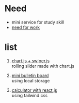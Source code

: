 # Need

-   mini service for study skill
-   [need for work](https://minsangkwak.github.io/need/)

# list

1. [chart.js + swiper.js](https://minsangkwak.github.io/need/first/index.html) <br />
   rolling slider made with chart.js

2. [mini bulletin board](https://minsangkwak.github.io/need/second/index.html) <br />
   using local storage

3. [calculator with react.js](https://minsangkwak.github.io/need/third/index.html) <br />
   using tailwind.css
